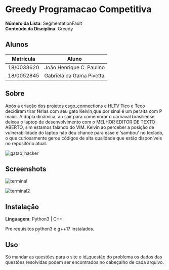 # Greedy Programacao Competitiva 
 
**Número da Lista**: SegmentationFault<br>
**Conteúdo da Disciplina**: Greedy<br>

## Alunos
|Matrícula | Aluno |
| -- | -- |
| 18/0033620  |  João Henrique C. Paulino |
| 18/0052845  |  Gabriela da Gama Pivetta |

## Sobre 
Após a criação dos projetos [csgo_connections](https://github.com/projeto-de-algoritmos/grafos1_csgo_connections) e [HLTV](https://github.com/projeto-de-algoritmos/Grafos2_HLTV) Tico e Teco decidiram tirar férias com seu gato Kelvin,que por sinal é um peralta com P maior.
A dupla dinâmica, ao sair para comemorar o carnaval brasiliense deixou o laptop de desenvolvimento
com o MELHOR EDITOR DE TEXTO ABERTO, sim estamos falando do
VIM.
Kelvin ao perceber a posição de vulnerabilidade do laptop
não deu chance para esse e 'sambou' no teclado, o que 
curiosamente gerou códigos de alta qualidade que estão
disponíveis no repositório atual.

![gatao_hacker](https://tokdehistoria.files.wordpress.com/2013/04/lyra-notebook-dormindo.png)


## Screenshots
![terminal](https://ak.picdn.net/shutterstock/videos/8617789/thumb/1.jpg)

![terminal2](https://hacker-simulator.com/hacker-simulator.jpg)

## Instalação 
**Linguagem**: Python3 | C++<br>

Pre requisitos python3 e g++17 instalados.

## Uso 
Só mandar as questões para o site e id_questão do problema os dados das questões resolvidas podem ser encontrados no cabeçalho de cada arquivo.
